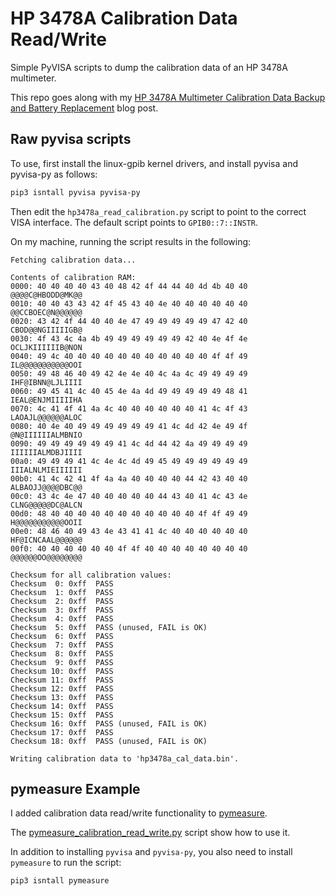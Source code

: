 
# HP 3478A Calibration Data Read/Write

Simple PyVISA scripts to dump the calibration data of an HP 3478A multimeter.

This repo goes along with my 
[HP 3478A Multimeter Calibration Data Backup and Battery Replacement](https://tomverbeure.github.io/2022/12/02/HP3478A-Multimeter-Calibration-Data-Backup-and-Battery-Replacement.html) blog post.

## Raw pyvisa scripts

To use, first install the linux-gpib kernel drivers, and install pyvisa and
pyvisa-py as follows:

```sh
pip3 isntall pyvisa pyvisa-py
```

Then edit the `hp3478a_read_calibration.py` script to point to the correct VISA interface. The default
script points to `GPIB0::7::INSTR`.

On my machine, running the script results in the following:

```
Fetching calibration data...

Contents of calibration RAM:
0000: 40 40 40 40 43 40 48 42 4f 44 44 40 4d 4b 40 40  @@@@C@HBODD@MK@@
0010: 40 40 43 43 42 4f 45 43 40 4e 40 40 40 40 40 40  @@CCBOEC@N@@@@@@
0020: 43 42 4f 44 40 40 4e 47 49 49 49 49 49 47 42 40  CBOD@@NGIIIIIGB@
0030: 4f 43 4c 4a 4b 49 49 49 49 49 49 42 40 4e 4f 4e  OCLJKIIIIIIB@NON
0040: 49 4c 40 40 40 40 40 40 40 40 40 40 40 4f 4f 49  IL@@@@@@@@@@@OOI
0050: 49 48 46 40 49 42 4e 4e 40 4c 4a 4c 49 49 49 49  IHF@IBNN@LJLIIII
0060: 49 45 41 4c 40 45 4e 4a 4d 49 49 49 49 49 48 41  IEAL@ENJMIIIIIHA
0070: 4c 41 4f 41 4a 4c 40 40 40 40 40 40 41 4c 4f 43  LAOAJL@@@@@@ALOC
0080: 40 4e 40 49 49 49 49 49 49 41 4c 4d 42 4e 49 4f  @N@IIIIIIALMBNIO
0090: 49 49 49 49 49 49 41 4c 4d 44 42 4a 49 49 49 49  IIIIIIALMDBJIIII
00a0: 49 49 49 41 4c 4e 4c 4d 49 45 49 49 49 49 49 49  IIIALNLMIEIIIIII
00b0: 41 4c 42 41 4f 4a 4a 40 40 40 40 44 42 43 40 40  ALBAOJJ@@@@DBC@@
00c0: 43 4c 4e 47 40 40 40 40 40 44 43 40 41 4c 43 4e  CLNG@@@@@DC@ALCN
00d0: 48 40 40 40 40 40 40 40 40 40 40 40 4f 4f 49 49  H@@@@@@@@@@@OOII
00e0: 48 46 40 49 43 4e 43 41 41 4c 40 40 40 40 40 40  HF@ICNCAAL@@@@@@
00f0: 40 40 40 40 40 40 4f 4f 40 40 40 40 40 40 40 40  @@@@@@OO@@@@@@@@

Checksum for all calibration values:
Checksum  0: 0xff  PASS
Checksum  1: 0xff  PASS
Checksum  2: 0xff  PASS
Checksum  3: 0xff  PASS
Checksum  4: 0xff  PASS
Checksum  5: 0xff  PASS (unused, FAIL is OK)
Checksum  6: 0xff  PASS
Checksum  7: 0xff  PASS
Checksum  8: 0xff  PASS
Checksum  9: 0xff  PASS
Checksum 10: 0xff  PASS
Checksum 11: 0xff  PASS
Checksum 12: 0xff  PASS
Checksum 13: 0xff  PASS
Checksum 14: 0xff  PASS
Checksum 15: 0xff  PASS
Checksum 16: 0xff  PASS (unused, FAIL is OK)
Checksum 17: 0xff  PASS
Checksum 18: 0xff  PASS (unused, FAIL is OK)

Writing calibration data to 'hp3478a_cal_data.bin'.
```

## pymeasure Example

I added calibration data read/write functionality to [pymeasure](https://github.com/pymeasure/pymeasure).

The [pymeasure_calibration_read_write.py](./pymeasure_calibration_read_write.py) script
show how to use it.

In addition to installing `pyvisa` and `pyvisa-py`, you also need to install `pymeasure` to
run the script:

```sh
pip3 isntall pymeasure
```



